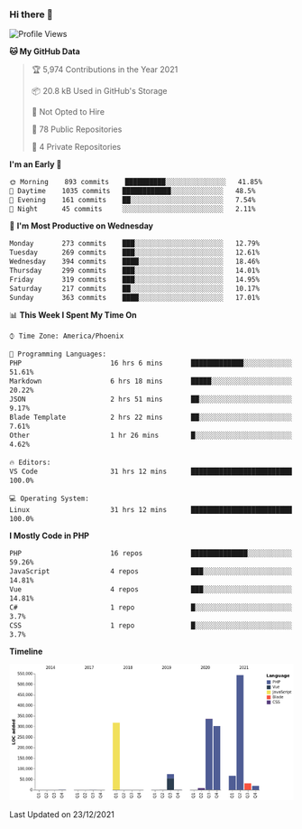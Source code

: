 ### Hi there 👋

<!--START_SECTION:waka-->
![Profile Views](http://img.shields.io/badge/Profile%20Views-0-blue)

**🐱 My GitHub Data** 

> 🏆 5,974 Contributions in the Year 2021
 > 
> 📦 20.8 kB Used in GitHub's Storage 
 > 
> 🚫 Not Opted to Hire
 > 
> 📜 78 Public Repositories 
 > 
> 🔑 4 Private Repositories  
 > 
**I'm an Early 🐤** 

```text
🌞 Morning    893 commits    ██████████░░░░░░░░░░░░░░░   41.85% 
🌆 Daytime    1035 commits   ████████████░░░░░░░░░░░░░   48.5% 
🌃 Evening    161 commits    ██░░░░░░░░░░░░░░░░░░░░░░░   7.54% 
🌙 Night      45 commits     ░░░░░░░░░░░░░░░░░░░░░░░░░   2.11%

```
📅 **I'm Most Productive on Wednesday** 

```text
Monday       273 commits    ███░░░░░░░░░░░░░░░░░░░░░░   12.79% 
Tuesday      269 commits    ███░░░░░░░░░░░░░░░░░░░░░░   12.61% 
Wednesday    394 commits    ████░░░░░░░░░░░░░░░░░░░░░   18.46% 
Thursday     299 commits    ███░░░░░░░░░░░░░░░░░░░░░░   14.01% 
Friday       319 commits    ███░░░░░░░░░░░░░░░░░░░░░░   14.95% 
Saturday     217 commits    ██░░░░░░░░░░░░░░░░░░░░░░░   10.17% 
Sunday       363 commits    ████░░░░░░░░░░░░░░░░░░░░░   17.01%

```


📊 **This Week I Spent My Time On** 

```text
⌚︎ Time Zone: America/Phoenix

💬 Programming Languages: 
PHP                      16 hrs 6 mins       █████████████░░░░░░░░░░░░   51.61% 
Markdown                 6 hrs 18 mins       █████░░░░░░░░░░░░░░░░░░░░   20.22% 
JSON                     2 hrs 51 mins       ██░░░░░░░░░░░░░░░░░░░░░░░   9.17% 
Blade Template           2 hrs 22 mins       ██░░░░░░░░░░░░░░░░░░░░░░░   7.61% 
Other                    1 hr 26 mins        █░░░░░░░░░░░░░░░░░░░░░░░░   4.62%

🔥 Editors: 
VS Code                  31 hrs 12 mins      █████████████████████████   100.0%

💻 Operating System: 
Linux                    31 hrs 12 mins      █████████████████████████   100.0%

```

**I Mostly Code in PHP** 

```text
PHP                      16 repos            ██████████████░░░░░░░░░░░   59.26% 
JavaScript               4 repos             ███░░░░░░░░░░░░░░░░░░░░░░   14.81% 
Vue                      4 repos             ███░░░░░░░░░░░░░░░░░░░░░░   14.81% 
C#                       1 repo              █░░░░░░░░░░░░░░░░░░░░░░░░   3.7% 
CSS                      1 repo              █░░░░░░░░░░░░░░░░░░░░░░░░   3.7%

```


**Timeline**

![Chart not found](https://raw.githubusercontent.com/mikebronner/mikebronner/master/charts/bar_graph.png) 


 Last Updated on 23/12/2021
<!--END_SECTION:waka-->

<!--
**mikebronner/mikebronner** is a ✨ _special_ ✨ repository because its `README.md` (this file) appears on your GitHub profile.

Here are some ideas to get you started:

- 🔭 I’m currently working on ...
- 🌱 I’m currently learning ...
- 👯 I’m looking to collaborate on ...
- 🤔 I’m looking for help with ...
- 💬 Ask me about ...
- 📫 How to reach me: ...
- 😄 Pronouns: ...
- ⚡ Fun fact: ...
-->
